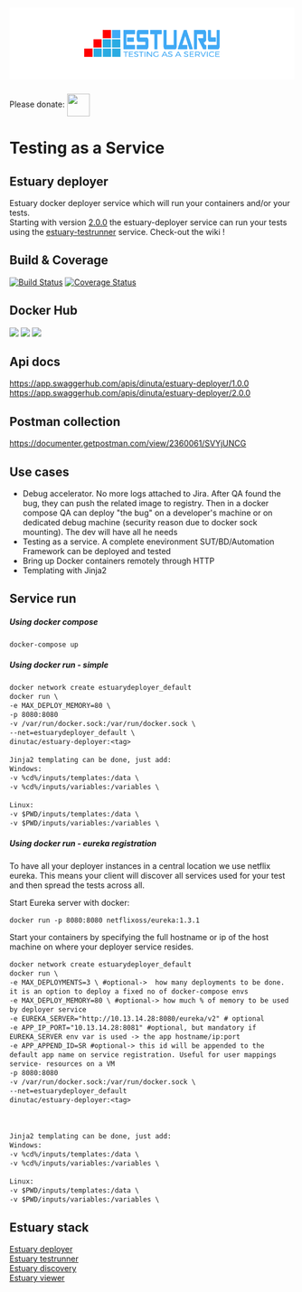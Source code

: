 <h1 align="center"><img src="./docs/images/banner_estuary.png" alt="Testing as a service with Docker"></h1>    

Please donate: <a href="https://paypal.me/catalindinuta?locale.x=en_US"><img src="https://pbs.twimg.com/profile_images/1145724063106519040/b1L98qh9_400x400.jpg" height="40" width="40" align="center"></a> 

# Testing as a Service
## Estuary deployer
Estuary docker deployer service which will run your containers and/or your tests.   
Starting with version [2.0.0](https://github.com/dinuta/estuary-deployer/releases/tag/2.0.0) the estuary-deployer service can run your tests using the [estuary-testrunner](https://github.com/dinuta/estuary-testrunner) service. Check-out the wiki !  

## Build & Coverage
[![Build Status](https://travis-ci.org/dinuta/estuary-deployer.svg?branch=master)](https://travis-ci.org/dinuta/estuary-deployer)
[![Coverage Status](https://coveralls.io/repos/github/dinuta/estuary-deployer/badge.svg?branch=master)](https://coveralls.io/github/dinuta/estuary-deployer?branch=master)

## Docker Hub
[![](https://images.microbadger.com/badges/image/dinutac/estuary-deployer.svg)](https://microbadger.com/images/dinutac/estuary-deployer "Get your own image badge on microbadger.com") [![](https://images.microbadger.com/badges/version/dinutac/estuary-deployer.svg)](https://microbadger.com/images/dinutac/estuary-deployer "Get your own version badge on microbadger.com") ![](https://img.shields.io/docker/pulls/dinutac/estuary-deployer.svg)

## Api docs 
https://app.swaggerhub.com/apis/dinuta/estuary-deployer/1.0.0  
https://app.swaggerhub.com/apis/dinuta/estuary-deployer/2.0.0  

## Postman collection
https://documenter.getpostman.com/view/2360061/SVYjUNCG

## Use cases
- Debug accelerator. No more logs attached to Jira. After QA found the bug, they can push the related image to registry. Then in a docker compose QA can deploy "the bug" on a developer's machine or on dedicated debug machine (security reason due to docker sock mounting). The dev will have all he needs
- Testing as a service. A complete enevironment SUT/BD/Automation Framework can be deployed and tested
- Bring up Docker containers remotely through HTTP
- Templating with Jinja2

## Service run
##### Using docker compose 
    docker-compose up
    
##### Using docker run - simple 
   
    docker network create estuarydeployer_default
    docker run \ 
    -e MAX_DEPLOY_MEMORY=80 \
    -p 8080:8080
    -v /var/run/docker.sock:/var/run/docker.sock \
    --net=estuarydeployer_default \
    dinutac/estuary-deployer:<tag>
    
    Jinja2 templating can be done, just add:
    Windows:
    -v %cd%/inputs/templates:/data \ 
    -v %cd%/inputs/variables:/variables \
    
    Linux:
    -v $PWD/inputs/templates:/data \ 
    -v $PWD/inputs/variables:/variables \

##### Using docker run - eureka registration
To have all your deployer instances in a central location we use netflix eureka. This means your client will discover
all services used for your test and then spread the tests across all.  

Start Eureka server with docker:  

    docker run -p 8080:8080 netflixoss/eureka:1.3.1  

Start your containers by specifying the full hostname or ip of the host machine on where your deployer service resides.  
    
    docker network create estuarydeployer_default
    docker run \
    -e MAX_DEPLOYMENTS=3 \ #optional->  how many deployments to be done. it is an option to deploy a fixed no of docker-compose envs
    -e MAX_DEPLOY_MEMORY=80 \ #optional-> how much % of memory to be used by deployer service
    -e EUREKA_SERVER="http://10.13.14.28:8080/eureka/v2" # optional
    -e APP_IP_PORT="10.13.14.28:8081" #optional, but mandatory if EUREKA_SERVER env var is used -> the app hostname/ip:port
    -e APP_APPEND_ID=SR #optional-> this id will be appended to the default app name on service registration. Useful for user mappings service- resources on a VM
    -p 8080:8080
    -v /var/run/docker.sock:/var/run/docker.sock \
    --net=estuarydeployer_default
    dinutac/estuary-deployer:<tag>


    
    Jinja2 templating can be done, just add:
    Windows:
    -v %cd%/inputs/templates:/data \ 
    -v %cd%/inputs/variables:/variables \
    
    Linux:
    -v $PWD/inputs/templates:/data \ 
    -v $PWD/inputs/variables:/variables \

## Estuary stack
[Estuary deployer](https://github.com/dinuta/estuary-deployer)  
[Estuary testrunner](https://github.com/dinuta/estuary-testrunner)  
[Estuary discovery](https://github.com/dinuta/estuary-discovery)  
[Estuary viewer](https://github.com/dinuta/estuary-viewer)  
